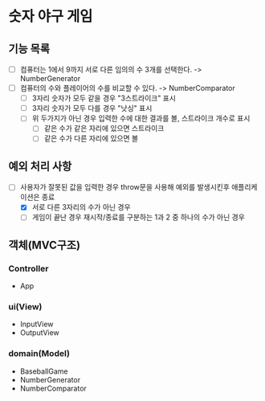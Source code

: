 # 숫자 야구 게임

## 기능 목록

- [ ] 컴퓨터는 1에서 9까지 서로 다른 임의의 수 3개를 선택한다. -> NumberGenerator
- [ ] 컴퓨터의 수와 플레이어의 수를 비교할 수 있다. -> NumberComparator
  - [ ] 3자리 숫자가 모두 같을 경우 "3스트라이크" 표시
  - [ ] 3자리 숫자가 모두 다를 경우 "낫싱" 표시
  - [ ] 위 두가지가 아닌 경우 입력한 수에 대한 결과를 볼, 스트라이크 개수로 표시
    - [ ] 같은 수가 같은 자리에 있으면 스트라이크
    - [ ] 같은 수가 다른 자리에 있으면 볼

## 예외 처리 사항

- [ ] 사용자가 잘못된 값을 입력한 경우 throw문을 사용해 예외를 발생시킨후 애플리케이션은 종료
  - [x] 서로 다른 3자리의 수가 아닌 경우
  - [ ] 게임이 끝난 경우 재시작/종료를 구분하는 1과 2 중 하나의 수가 아닌 경우

## 객체(MVC구조)

### Controller

- App

### ui(View)

- InputView
- OutputView

### domain(Model)

- BaseballGame
- NumberGenerator
- NumberComparator
